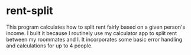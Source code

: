 # rent-split
This program calculates how to split rent fairly based on a given person's income. I built it because I routinely use my calculator app to split rent between my roommates and I. It incorporates some basic error handling and calculations for up to 4 people.
